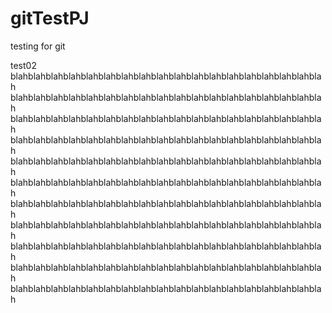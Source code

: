# gitTestPJ
testing for git

test02
blahblahblahblahblahblahblahblahblahblahblahblahblahblahblahblahblahblah
blahblahblahblahblahblahblahblahblahblahblahblahblahblahblahblahblahblah
blahblahblahblahblahblahblahblahblahblahblahblahblahblahblahblahblahblah
blahblahblahblahblahblahblahblahblahblahblahblahblahblahblahblahblahblah
blahblahblahblahblahblahblahblahblahblahblahblahblahblahblahblahblahblah
blahblahblahblahblahblahblahblahblahblahblahblahblahblahblahblahblahblah
blahblahblahblahblahblahblahblahblahblahblahblahblahblahblahblahblahblah
blahblahblahblahblahblahblahblahblahblahblahblahblahblahblahblahblahblah
blahblahblahblahblahblahblahblahblahblahblahblahblahblahblahblahblahblah
blahblahblahblahblahblahblahblahblahblahblahblahblahblahblahblahblahblah
blahblahblahblahblahblahblahblahblahblahblahblahblahblahblahblahblahblah
